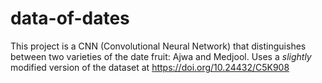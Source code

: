 # data-of-dates
This project is a CNN (Convolutional Neural Network) that distinguishes between two varieties of the date fruit: Ajwa and Medjool. Uses a *slightly* modified version of the dataset at https://doi.org/10.24432/C5K908
